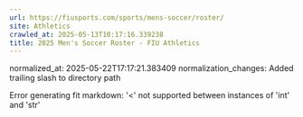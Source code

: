 ```yaml
---
url: https://fiusports.com/sports/mens-soccer/roster/
site: Athletics
crawled_at: 2025-05-13T10:17:16.339238
title: 2025 Men's Soccer Roster - FIU Athletics
---
```

normalized_at: 2025-05-22T17:17:21.383409
normalization_changes: Added trailing slash to directory path

Error generating fit markdown: '<' not supported between instances of 'int' and 'str'